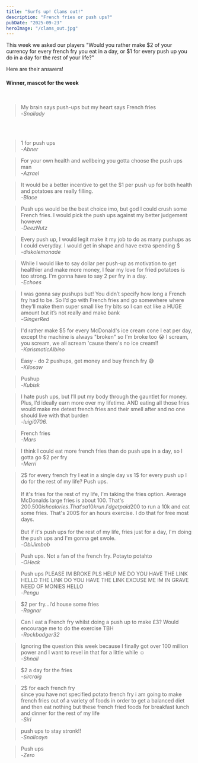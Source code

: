 ```yaml
---
title: "Surfs up! Clams out!"
description: "French fries or push ups?"
pubDate: "2025-09-23"
heroImage: "/clams_out.jpg"
---
```


This week we asked our players "Would you rather make $2 of your currency for every french fry you eat in a day, or $1 for every push up you do in a day for the rest of your life?" 

Here are their answers!

<h4>Winner, mascot for the week</h4><br>

>My brain says push-ups but my heart says French fries<br>
>-<cite>Snailady</cite>

<br>
<br>


>1 for push ups<br>
>-<cite>Abner</cite>


>For your own health and wellbeing you gotta choose the push ups man<br>
>-<cite>Azrael</cite>


>It would be a better incentive to get the $1 per push up for both health and potatoes are really filling.<br>
>-<cite>Blace</cite>


>Push ups would be the best choice imo, but god I could crush some French fries. I would pick the push ups against my better judgement however<br>
>-<cite>DeezNutz</cite>


>Every push up, I would legit make it my job to do as many pushups as I could everyday. I would get in shape and have extra spending $<br>
>-<cite>diskolemonade</cite>


>While I would like to say dollar per push-up as motivation to get healthier and make more money, I fear my love for fried potatoes is too strong. I'm gonna have to say 2 per fry in a day.<br>
>-<cite>Echoes</cite>


>I was gonna say pushups but! You didn’t specify how long a French fry had to be. So I’d go with French fries and go somewhere where they’ll make them super small like fry bits so I can eat like a HUGE amount but it’s not really and make bank<br>
>-<cite>GingerRed</cite>


>I'd rather make $5 for every McDonald's ice cream cone I eat per day, except the machine is always "broken" so I'm broke too 😭 I scream, you scream, we all scream 'cause there's no ice cream!!<br>
>-<cite>KarismaticAlbino</cite>


>Easy - do 2 pushups, get money and buy french fry 😅<br>
>-<cite>Kilosaw</cite>


>Pushup<br>
>-<cite>Kubisk</cite>


>I hate push ups, but I’ll put my body through the gauntlet for money. Plus, I’d ideally earn more over my lifetime. AND eating all those fries would make me detest french fries and their smell after and no one should live with that burden<br>
>-<cite>luigi0706.</cite>


>French fries<br>
>-<cite>Mars</cite>


>I think I could eat more french fries than do push ups in a day, so I gotta go $2 per fry<br>
>-<cite>Merri</cite>


>2$ for every french fry I eat in a single day vs 1$ for every push up I do for the rest of my life? Push ups.<br>
><br>
>If it's fries for the rest of my life, I'm taking the fries option. Average McDonalds large fries is about 100. That's $200. 500ish calories. That's a 10k run. I'd get paid 200$ to run a 10k and eat some fries. That's 200$ for an hours exercise. I do that for free most days.<br>
><br>
>But if it's push ups for the rest of my life, fries just for a day, I'm doing the push ups and I'm gonna get swole.<br>
>-<cite>ObiJimbob</cite>


>Push  ups. Not a fan of the french fry. Potayto potahto<br>
>-<cite>OHeck</cite>


>Push ups PLEASE IM BROKE PLS HELP ME DO YOU HAVE THE LINK HELLO THE LINK DO YOU HAVE THE LINK EXCUSE ME IM IN GRAVE NEED OF MONIES HELLO<br>
>-<cite>Pengu</cite>


>$2 per fry…I’d house some fries<br>
>-<cite>Ragnar</cite>


>Can I eat a French fry whilst doing a push up to make £3? Would encourage me to do the exercise TBH<br>
>-<cite>Rockbadger32</cite>


>Ignoring the question this week because I finally got over 100 million power and I want to revel in that for a little while ☺️<br>
>-<cite>Shnail</cite>


>$2 a day for the fries<br>
>-<cite>sircraig</cite>


>2$ for each french fry<br>
>since you have not specified potato french fry i am going to make french fries out of a variety of foods in order  to get a balanced diet and then eat nothing but these french fried foods for breakfast lunch and dinner for the rest of my life<br>
>-<cite>Siri</cite>


>push ups to stay stronk!!<br>
>-<cite>Snailcayn</cite>


>Push ups<br>
>-<cite>Zero</cite>

<br>
<br>
